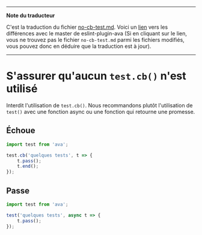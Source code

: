 ___
**Note du traducteur**

C'est la traduction du fichier [no-cb-test.md](https://github.com/sindresorhus/eslint-plugin-ava/blob/master/docs/rules/no-cb-test.md). Voici un [lien](https://github.com/sindresorhus/eslint-plugin-ava/compare/5146663e536bb7e66bf2a3d044acc3cddebe2d32...master#diff-53d512160f47892d199cb93040332ff7) vers les différences avec le master de eslint-plugin-ava (Si en cliquant sur le lien, vous ne trouvez pas le fichier `no-cb-test.md` parmi les fichiers modifiés, vous pouvez donc en déduire que la traduction est à jour).
___
# S'assurer qu'aucun `test.cb()` n'est utilisé

Interdit l'utilisation de `test.cb()`. Nous recommandons plutôt l'utilisation de `test()` avec une fonction async ou une fonction qui retourne une promesse.


## Échoue

```js
import test from 'ava';

test.cb('quelques tests', t => {
	t.pass();
	t.end();
});
```


## Passe

```js
import test from 'ava';

test('quelques tests', async t => {
	t.pass();
});
```
